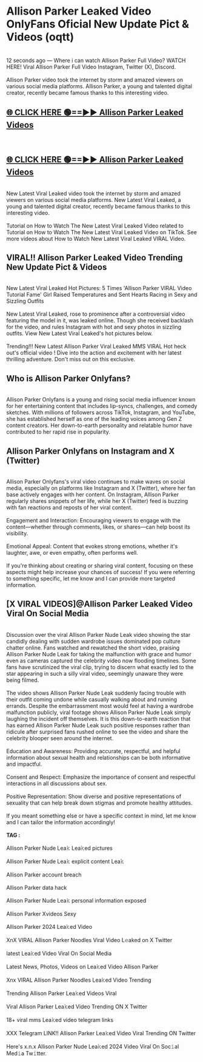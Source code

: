 # Allison Parker Leaked Video OnlyFans Oficial New Update Pict & Videos (oqtt)
<br>
12 seconds ago — Where i can watch Allison Parker Full Video? WATCH HERE! Viral Allison Parker Full Video Instagram, Twitter (X), Discord.
<br><br>
Allison Parker video took the internet by storm and amazed viewers on various social media platforms. Allison Parker, a young and talented digital creator, recently became famous thanks to this interesting video.
<br>
<h2><a href="https://play.trustnlinepharmacy.us?title=Allison_Parker">🌐 CLICK HERE 🟢==►► Allison Parker Leaked Videos</a></h2>
<br>
<h2><a href="https://play.trustnlinepharmacy.us?title=Allison_Parker">🌐 CLICK HERE 🟢==►► Allison Parker Leaked Videos</a></h2>
<br>
New Latest Viral Leaked video took the internet by storm and amazed viewers on various social media platforms. New Latest Viral Leaked, a young and talented digital creator, recently became famous thanks to this interesting video.
<br><br>
Tutorial on How to Watch The New Latest Viral Leaked Video related to Tutorial on How to Watch The New Latest Viral Leaked Video on TikTok. See more videos about How to Watch New Latest Viral Leaked VIRAL Video.
<br>
<h2>VIRAL!! Allison Parker Leaked Video Trending New Update Pict & Videos</h2>
<br>
New Latest Viral Leaked Hot Pictures: 5 Times 'Allison Parker VIRAL Video Tutorial Fame' Girl Raised Temperatures and Sent Hearts Racing in Sexy and Sizzling Outfits
<br><br>
New Latest Viral Leaked, rose to prominence after a controversial video featuring the model in it, was leaked online. Though she received backlash for the video, and rules Instagram with hot and sexy photos in sizzling outfits. View New Latest Viral Leaked's hot pictures below.
<br><br>
Trending!!! New Latest Allison Parker Viral Leaked MMS VIRAL Hot heck out's official video ! Dive into the action and excitement with her latest thrilling adventure. Don't miss out on this exclusive.
<br>
<h2>Who is Allison Parker Onlyfans?</h2>
<br>
Allison Parker Onlyfans is a young and rising social media influencer known for her entertaining content that includes lip-syncs, challenges, and comedy sketches. With millions of followers across TikTok, Instagram, and YouTube, she has established herself as one of the leading voices among Gen Z content creators. Her down-to-earth personality and relatable humor have contributed to her rapid rise in popularity.
<br>
<h2>Allison Parker Onlyfans on Instagram and X (Twitter)</h2>
<br>
Allison Parker Onlyfans's viral video continues to make waves on social media, especially on platforms like Instagram and X (Twitter), where her fan base actively engages with her content. On Instagram, Allison Parker regularly shares snippets of her life, while her X (Twitter) feed is buzzing with fan reactions and reposts of her viral content.
<br><br>
Engagement and Interaction: Encouraging viewers to engage with the content—whether through comments, likes, or shares—can help boost its visibility.
<br><br>
Emotional Appeal: Content that evokes strong emotions, whether it's laughter, awe, or even empathy, often performs well.
<br><br>
If you're thinking about creating or sharing viral content, focusing on these aspects might help increase your chances of success! If you were referring to something specific, let me know and I can provide more targeted information.
<br>
<h2>[X VIRAL VIDEOS]@Allison Parker Leaked Video Viral On Social Media</h2>
<br>
Discussion over the viral Allison Parker Nude Leak video showing the star candidly dealing with sudden wardrobe issues dominated pop culture chatter online. Fans watched and rewatched the short video, praising Allison Parker Nude Leak for taking the malfunction with grace and humor even as cameras captured the celebrity video now flooding timelines. Some fans have scrutinized the viral clip, trying to discern what exactly led to the star appearing in such a silly viral video, seemingly unaware they were being filmed.
<br><br>
The video shows Allison Parker Nude Leak suddenly facing trouble with their outfit coming undone while casually walking about and running errands. Despite the embarrassment most would feel at having a wardrobe malfunction publicly, viral footage shows Allison Parker Nude Leak simply laughing the incident off themselves. It is this down-to-earth reaction that has earned Allison Parker Nude Leak such positive responses rather than ridicule after surprised fans rushed online to see the video and share the celebrity blooper seen around the internet.
<br><br>
Education and Awareness: Providing accurate, respectful, and helpful information about sexual health and relationships can be both informative and impactful.
<br><br>
Consent and Respect: Emphasize the importance of consent and respectful interactions in all discussions about sex.
<br><br>
Positive Representation: Show diverse and positive representations of sexuality that can help break down stigmas and promote healthy attitudes.
<br><br>
If you meant something else or have a specific context in mind, let me know and I can tailor the information accordingly!
<br><br>
<strong>TAG :</strong>
<br><br>
Allison Parker Nude Lea𝚔 Lea𝚔ed pictures
<br><br>
Allison Parker Nude Lea𝚔 explicit content Lea𝚔
<br><br>
Allison Parker account breach
<br><br>
Allison Parker data hack
<br><br>
Allison Parker Nude Lea𝚔 personal information exposed
<br><br>
Allison Parker Xvideos Sexy
<br><br>
Allison Parker 2024 Lea𝚔ed Video
<br><br>
XnX VIRAL Allison Parker Noodles Viral Video L𝚎aked on X Twitter
<br><br>
latest Lea𝚔ed Video Viral On Social Media
<br><br>
Latest News, Photos, Videos on Lea𝚔ed Video Allison Parker
<br><br>
Xnx VIRAL Allison Parker Noodles Lea𝚔ed Video Trending
<br><br>
Trending Allison Parker Lea𝚔ed Videos Viral
<br><br>
Viral Allison Parker Lea𝚔ed Video Trending ON X Twitter
<br><br>
18+ viral mms Lea𝚔ed video telegram links
<br><br>
XXX Telegram LINK!! Allison Parker Lea𝚔ed Video Viral Trending ON Twitter
<br><br>
Here's x.n.x Allison Parker Nude Lea𝚔ed 2024 Video Viral On Soc𝚒al Med𝚒a Tw𝚒tter.